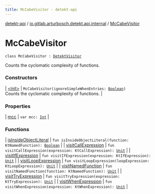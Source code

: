 ```yaml
---
title: McCabeVisitor - detekt-api
---
```


[detekt-api](../../index.html) / [io.gitlab.arturbosch.detekt.api.internal](../index.html) / [McCabeVisitor](./index.html)

# McCabeVisitor

`class McCabeVisitor : `[`DetektVisitor`](../../io.gitlab.arturbosch.detekt.api/-detekt-visitor/index.html)

Counts the cyclomatic complexity of functions.

### Constructors

| [&lt;init&gt;](-init-.html) | `McCabeVisitor(ignoreSimpleWhenEntries: `[`Boolean`](https://kotlinlang.org/api/latest/jvm/stdlib/kotlin/-boolean/index.html)`)`<br>Counts the cyclomatic complexity of functions. |

### Properties

| [mcc](mcc.html) | `var mcc: `[`Int`](https://kotlinlang.org/api/latest/jvm/stdlib/kotlin/-int/index.html) |

### Functions

| [isInsideObjectLiteral](is-inside-object-literal.html) | `fun isInsideObjectLiteral(function: KtNamedFunction): `[`Boolean`](https://kotlinlang.org/api/latest/jvm/stdlib/kotlin/-boolean/index.html) |
| [visitCallExpression](visit-call-expression.html) | `fun visitCallExpression(expression: KtCallExpression): `[`Unit`](https://kotlinlang.org/api/latest/jvm/stdlib/kotlin/-unit/index.html) |
| [visitIfExpression](visit-if-expression.html) | `fun visitIfExpression(expression: KtIfExpression): `[`Unit`](https://kotlinlang.org/api/latest/jvm/stdlib/kotlin/-unit/index.html) |
| [visitLoopExpression](visit-loop-expression.html) | `fun visitLoopExpression(loopExpression: KtLoopExpression): `[`Unit`](https://kotlinlang.org/api/latest/jvm/stdlib/kotlin/-unit/index.html) |
| [visitNamedFunction](visit-named-function.html) | `fun visitNamedFunction(function: KtNamedFunction): `[`Unit`](https://kotlinlang.org/api/latest/jvm/stdlib/kotlin/-unit/index.html) |
| [visitTryExpression](visit-try-expression.html) | `fun visitTryExpression(expression: KtTryExpression): `[`Unit`](https://kotlinlang.org/api/latest/jvm/stdlib/kotlin/-unit/index.html) |
| [visitWhenExpression](visit-when-expression.html) | `fun visitWhenExpression(expression: KtWhenExpression): `[`Unit`](https://kotlinlang.org/api/latest/jvm/stdlib/kotlin/-unit/index.html) |

